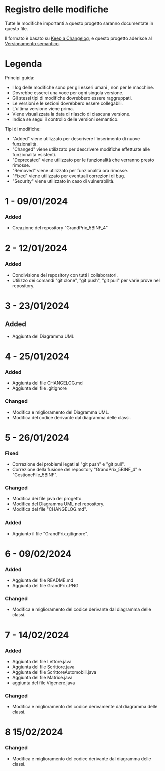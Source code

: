 # Registro delle modifiche

Tutte le modifiche importanti a questo progetto saranno documentate in questo file.

Il formato è basato su [Keep a Changelog](https://keepachangelog.com/en/1.0.0/),
e questo progetto aderisce al [Versionamento semantico](https://semver.org/spec/v2.0.0.html).

# Legenda
Principi guida:
- I log delle modifiche sono per gli esseri umani , non per le macchine.
- Dovrebbe esserci una voce per ogni singola versione.
- Gli stessi tipi di modifiche dovrebbero essere raggruppati.
- Le versioni e le sezioni dovrebbero essere collegabili.
- L'ultima versione viene prima.
- Viene visualizzata la data di rilascio di ciascuna versione.
- Indica se segui il controllo delle versioni semantico.

Tipi di modifiche:
- "Added" viene utilizzato per descrivere l'inserimento di nuove funzionalità.
- "Changed" viene utilizzato per descrivere modifiche effettuate alle funzionalità esistenti.
- "Deprecated" viene utilizzato per le funzionalità che verranno presto rimosse.
- "Removed" viene utilizzato per funzionalità ora rimosse.
- "Fixed" viene utilizzato per eventuali correzioni di bug.
- "Security" viene utilizzato in caso di vulnerabilità.

# 1 - 09/01/2024

### Added 

- Creazione del repository "GrandPrix_5BINF_4"

# 2 - 12/01/2024

### Added

- Condivisione del repository con tutti i collaboratori.
- Utilizzo dei comandi "git clone", "git push", "git pull" per varie prove nel repository.

# 3 - 23/01/2024

## Added

- Aggiunta del Diagramma UML

# 4 - 25/01/2024

### Added

- Aggiunta del file CHANGELOG.md
- Aggiunta del file .gitignore

### Changed

- Modifica e miglioramento del Diagramma UML.
- Modifica del codice derivante dal diagramma delle classi.

# 5 - 26/01/2024

### Fixed
- Correzione dei problemi legati al "git push" e "git pull".
- Correzione della fusione del repository "GrandPrix_5BINF_4" e "GestioneFile_5BINF".

### Changed
- Modifica dei file java del progetto.
- Modifica del Diagramma UML nel repository.
- Modifica del file "CHANGELOG.md".

### Added 
- Aggiunto il file "GrandPrix.gitignore".
  
# 6 - 09/02/2024

### Added
- Aggiunta del file README.md
- Aggiunta del file GrandPrix.PNG

### Changed
- Modifica e miglioramento del codice derivante dal diagramma delle classi. 

# 7 - 14/02/2024

### Added
- Aggiunta del file Lettore.java
- Aggiunta del file Scrittore.java
- Aggiunta del file ScrittoreAutomobili.java
- Aggiunta del file Matrice.java
- aggiunta del file Vigenere.java

### Changed 
- Modifica e miglioramento del codice derivamente dal diagramma delle classi.

# 8 15/02/2024

### Changed
- Modifica e miglioramento del codice derivante dal diagramma delle classi.
